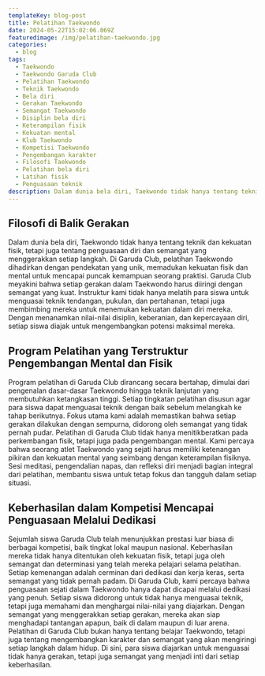 ```yaml
---
templateKey: blog-post
title: Pelatihan Taekwondo
date: 2024-05-22T15:02:06.069Z
featuredimage: /img/pelatihan-taekwondo.jpg
categories:
  - blog
tags:
  - Taekwondo
  - Taekwondo Garuda Club
  - Pelatihan Taekwondo
  - Teknik Taekwondo
  - Bela diri
  - Gerakan Taekwondo
  - Semangat Taekwondo
  - Disiplin bela diri
  - Keterampilan fisik
  - Kekuatan mental
  - Klub Taekwondo
  - Kompetisi Taekwondo
  - Pengembangan karakter
  - Filosofi Taekwondo
  - Pelatihan bela diri
  - Latihan fisik
  - Penguasaan teknik
description: Dalam dunia bela diri, Taekwondo tidak hanya tentang teknik dan kekuatan fisik, tetapi juga tentang penguasaan diri dan semangat yang menggerakkan setiap langkah. Di Garuda Club, pelatihan Taekwondo dihadirkan dengan pendekatan yang unik, memadukan kekuatan fisik dan mental untuk mencapai puncak kemampuan seorang praktisi.
---
```

## Filosofi di Balik Gerakan 

Dalam dunia bela diri, Taekwondo tidak hanya tentang teknik dan kekuatan fisik, tetapi juga tentang penguasaan diri dan semangat yang menggerakkan setiap langkah. Di Garuda Club, pelatihan Taekwondo dihadirkan dengan pendekatan yang unik, memadukan kekuatan fisik dan mental untuk mencapai puncak kemampuan seorang praktisi. Garuda Club meyakini bahwa setiap gerakan dalam Taekwondo harus diiringi dengan semangat yang kuat. Instruktur kami tidak hanya melatih para siswa untuk menguasai teknik tendangan, pukulan, dan pertahanan, tetapi juga membimbing mereka untuk menemukan kekuatan dalam diri mereka. Dengan menanamkan nilai-nilai disiplin, keberanian, dan kepercayaan diri, setiap siswa diajak untuk mengembangkan potensi maksimal mereka.

## Program Pelatihan yang Terstruktur Pengembangan Mental dan Fisik

Program pelatihan di Garuda Club dirancang secara bertahap, dimulai dari pengenalan dasar-dasar Taekwondo hingga teknik lanjutan yang membutuhkan ketangkasan tinggi. Setiap tingkatan pelatihan disusun agar para siswa dapat menguasai teknik dengan baik sebelum melangkah ke tahap berikutnya. Fokus utama kami adalah memastikan bahwa setiap gerakan dilakukan dengan sempurna, didorong oleh semangat yang tidak pernah pudar. Pelatihan di Garuda Club tidak hanya menitikberatkan pada perkembangan fisik, tetapi juga pada pengembangan mental. Kami percaya bahwa seorang atlet Taekwondo yang sejati harus memiliki ketenangan pikiran dan kekuatan mental yang seimbang dengan keterampilan fisiknya. Sesi meditasi, pengendalian napas, dan refleksi diri menjadi bagian integral dari pelatihan, membantu siswa untuk tetap fokus dan tangguh dalam setiap situasi.


## Keberhasilan dalam Kompetisi Mencapai Penguasaan Melalui Dedikasi

Sejumlah siswa Garuda Club telah menunjukkan prestasi luar biasa di berbagai kompetisi, baik tingkat lokal maupun nasional. Keberhasilan mereka tidak hanya ditentukan oleh kekuatan fisik, tetapi juga oleh semangat dan determinasi yang telah mereka pelajari selama pelatihan. Setiap kemenangan adalah cerminan dari dedikasi dan kerja keras, serta semangat yang tidak pernah padam. Di Garuda Club, kami percaya bahwa penguasaan sejati dalam Taekwondo hanya dapat dicapai melalui dedikasi yang penuh. Setiap siswa didorong untuk tidak hanya menguasai teknik, tetapi juga memahami dan menghargai nilai-nilai yang diajarkan. Dengan semangat yang menggerakkan setiap gerakan, mereka akan siap menghadapi tantangan apapun, baik di dalam maupun di luar arena. Pelatihan di Garuda Club bukan hanya tentang belajar Taekwondo, tetapi juga tentang mengembangkan karakter dan semangat yang akan mengiringi setiap langkah dalam hidup. Di sini, para siswa diajarkan untuk menguasai tidak hanya gerakan, tetapi juga semangat yang menjadi inti dari setiap keberhasilan.